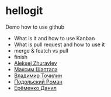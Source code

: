 # hellogit

Demo how to use github

* What is it and how to use Kanban
* What is pull request and how to use it 
* merge & featch vs pull
* finish
* [Aleksej Zhuravlev](https://github.com/Aleksej-star)
* [Максим Шаптала](https://github.com/javalesson2019)
* [Владимир Точилин](Naton@i.ua)
* [Подольский Роман](https://github.com/romaxx131313)
* [Ерёменко Данил](https://github.com/kehboard)